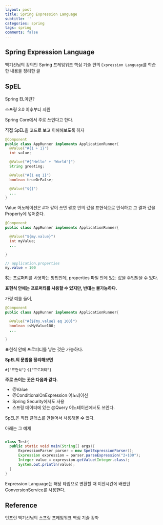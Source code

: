 ```yaml
---
layout: post
title: Spring Expression Language
subtitle: ''
categories: spring
tags: spring
comments: false
---
```


## Spring Expression Language

백기선님의 강의인 Spring 프레임워크 핵심 기술 편의 `Expression Language`를 학습한 내용을 정리한 글

## SpEL

Spring EL이란?

스프링 3.0 이후부터 지원

Spring Core에서 주로 쓰인다고 한다.

직접 SpEL을 코드로 보고 이해해보도록 하자

```java
@Component
public class AppRunner implements ApplicationRunner{
  @Value("#{1 + 1}")
  int value;

  @Value("#{'Hello' + 'World'}")
  String greeting;

  @Value("#{1 eq 1}")
  boolean trueOrFalse;

  @Value("${}")
  ...
}
```

Value 어노테이션은 #과 같이 쓰면 괄호 안의 값을 표현식으로 인식하고 그 결과 값을 Property에 넣어준다.


```java
@Component
public class AppRunner implements ApplicationRunner{

  @Value("${my.value}")
  int myValue;
  ...

}
```

```java
// application.properties
my.value = 100
```

$는 프로퍼티를 사용하는 방법인데, properties 파일 안에 있는 값을 주입받을 수 있다.

**표현식 안에는 프로퍼티를 사용할 수 있지만, 반대는 불가능하다.**

가령 예를 들어,

```java
@Component
public class AppRunner implements ApplicationRunner{

  @Value("#{${my.value} eq 100}")
  boolean isMyValue100;
  ...

}
```

표현식 안에 프로퍼티를 넣는 것은 가능하다.

**SpEL의 문법을 정리해보면**

`#{"표현식"}`
`${"프로퍼티"}`

**주로 쓰이는 곳은 다음과 같다.**

- @Value
- @ConditionalOnExpression 어노테이션
- Spring Security에서도 사용
- 스프링 데이터에 있는 @Query 어노테이션에서도 쓰인다.

SpEL은 직접 클래스를 만들어서 사용해볼 수 있다.

아래는 그 예제

```java

class Test{
  public static void main(String[] args){
      ExpressionParser parser = new SpelExpressionParser();
      Expression expression = parser.parseExpression("2+100");
      Integer value = expression.getValue(Integer.class); 
      System.out.println(value);
  }
}
```

Expression Language는 해당 타입으로 변환할 때 이전시간에 배웠던 ConversionService를 사용한다.


## Reference

인프런 백기선님의 스프링 프레임워크 핵심 기술 강좌
